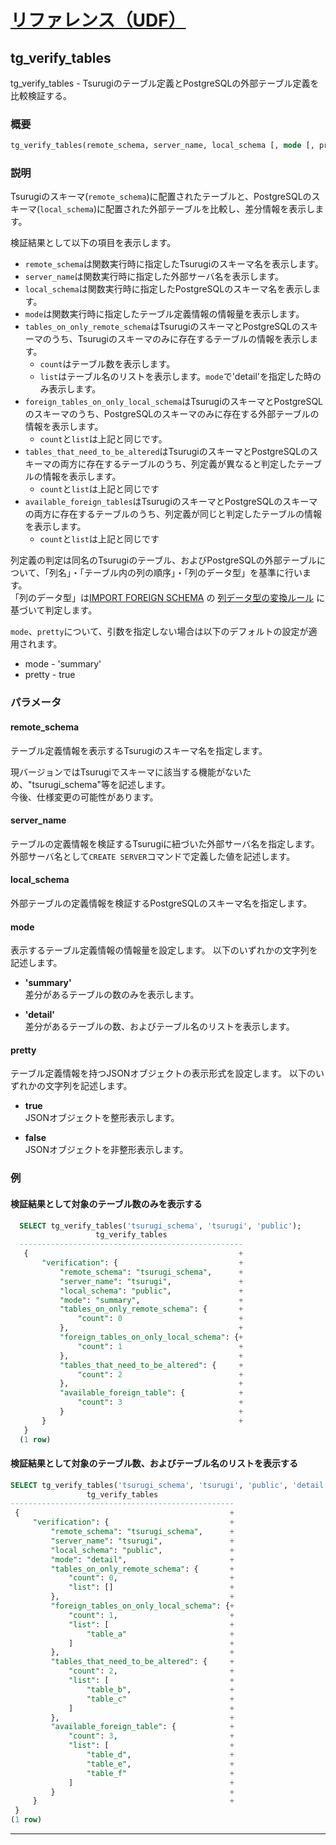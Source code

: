 # [リファレンス（UDF）](../udf_reference.md)

## tg_verify_tables

tg_verify_tables -  Tsurugiのテーブル定義とPostgreSQLの外部テーブル定義を比較検証する。

### 概要

```sql
tg_verify_tables(remote_schema, server_name, local_schema [, mode [, pretty] ] )
```

### 説明

Tsurugiのスキーマ(`remote_schema`)に配置されたテーブルと、PostgreSQLのスキーマ(`local_schema`)に配置された外部テーブルを比較し、差分情報を表示します。

検証結果として以下の項目を表示します。

- `remote_schema`は関数実行時に指定したTsurugiのスキーマ名を表示します。
- `server_name`は関数実行時に指定した外部サーバ名を表示します。
- `local_schema`は関数実行時に指定したPostgreSQLのスキーマ名を表示します。
- `mode`は関数実行時に指定したテーブル定義情報の情報量を表示します。  
- `tables_on_only_remote_schema`はTsurugiのスキーマとPostgreSQLのスキーマのうち、Tsurugiのスキーマのみに存在するテーブルの情報を表示します。
  - `count`はテーブル数を表示します。
  - `list`はテーブル名のリストを表示します。`mode`で'detail'を指定した時のみ表示します。
- `foreign_tables_on_only_local_schema`はTsurugiのスキーマとPostgreSQLのスキーマのうち、PostgreSQLのスキーマのみに存在する外部テーブルの情報を表示します。
  - `count`と`list`は上記と同じです。
- `tables_that_need_to_be_altered`はTsurugiのスキーマとPostgreSQLのスキーマの両方に存在するテーブルのうち、列定義が異なると判定したテーブルの情報を表示します。
  - `count`と`list`は上記と同じです
- `available_foreign_tables`はTsurugiのスキーマとPostgreSQLのスキーマの両方に存在するテーブルのうち、列定義が同じと判定したテーブルの情報を表示します。
  - `count`と`list`は上記と同じです

列定義の判定は同名のTsurugiのテーブル、およびPostgreSQLの外部テーブルについて、「列名」・「テーブル内の列の順序」・「列のデータ型」を基準に行います。  
「列のデータ型」は[IMPORT FOREIGN SCHEMA](../sql_reference/import_foreign_schema.md) の [列データ型の変換ルール](../sql_reference/import_foreign_schema.md#列データ型の変換ルール) に基づいて判定します。

`mode`、`pretty`について、引数を指定しない場合は以下のデフォルトの設定が適用されます。

- mode - 'summary'
- pretty - true

### パラメータ

#### remote_schema

テーブル定義情報を表示するTsurugiのスキーマ名を指定します。

現バージョンではTsurugiでスキーマに該当する機能がないため、"tsurugi_schema"等を記述します。  
今後、仕様変更の可能性があります。

#### server_name

テーブルの定義情報を検証するTsurugiに紐づいた外部サーバ名を指定します。  
外部サーバ名として`CREATE SERVER`コマンドで定義した値を記述します。

#### local_schema

外部テーブルの定義情報を検証するPostgreSQLのスキーマ名を指定します。

#### mode

表示するテーブル定義情報の情報量を設定します。
以下のいずれかの文字列を記述します。

- **'summary'**  
  差分があるテーブルの数のみを表示します。

- **'detail'**  
  差分があるテーブルの数、およびテーブル名のリストを表示します。

#### pretty

テーブル定義情報を持つJSONオブジェクトの表示形式を設定します。
以下のいずれかの文字列を記述します。

- **true**  
  JSONオブジェクトを整形表示します。
  
- **false**  
  JSONオブジェクトを非整形表示します。

### 例

#### 検証結果として対象のテーブル数のみを表示する

```sql
  SELECT tg_verify_tables('tsurugi_schema', 'tsurugi', 'public');
                   tg_verify_tables
  --------------------------------------------------
   {                                               +
       "verification": {                           +
           "remote_schema": "tsurugi_schema",      +
           "server_name": "tsurugi",               +
           "local_schema": "public",               +
           "mode": "summary",                      +
           "tables_on_only_remote_schema": {       +
               "count": 0                          +
           },                                      +
           "foreign_tables_on_only_local_schema": {+
               "count": 1                          +
           },                                      +
           "tables_that_need_to_be_altered": {     +
               "count": 2                          +
           },                                      +
           "available_foreign_table": {            +
               "count": 3                          +
           }                                       +
       }                                           +
   }
  (1 row)
  ```

#### 検証結果として対象のテーブル数、およびテーブル名のリストを表示する

  ```sql
  SELECT tg_verify_tables('tsurugi_schema', 'tsurugi', 'public', 'detail');
                   tg_verify_tables
  --------------------------------------------------
   {                                               +
       "verification": {                           +
           "remote_schema": "tsurugi_schema",      +
           "server_name": "tsurugi",               +
           "local_schema": "public",               +
           "mode": "detail",                       +
           "tables_on_only_remote_schema": {       +
               "count": 0,                         +
               "list": []                          +
           },                                      +
           "foreign_tables_on_only_local_schema": {+
               "count": 1,                         +
               "list": [                           +
                   "table_a"                       +
               ]                                   +
           },                                      +
           "tables_that_need_to_be_altered": {     +
               "count": 2,                         +
               "list": [                           +
                   "table_b",                      +
                   "table_c"                       +
               ]                                   +
           },                                      +
           "available_foreign_table": {            +
               "count": 3,                         +
               "list": [                           +
                   "table_d",                      +
                   "table_e",                      +
                   "table_f"                       +
               ]                                   +
           }                                       +
       }                                           +
   }
  (1 row)
  ```

---
